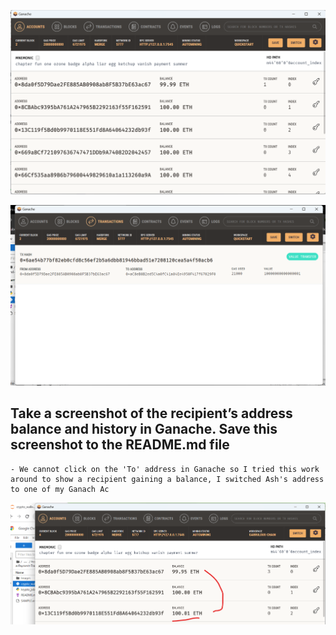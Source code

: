 ![address](images/addy0.png)

![transaction](images/tx_id.png)

## Take a screenshot of the recipient’s address balance and history in Ganache. Save this screenshot to the README.md file
    
    - We cannot click on the 'To' address in Ganache so I tried this work around to show a recipient gaining a balance, I switched Ash's address to one of my Ganach Ac

![transaction](images/Switched_recipient_address.png)
